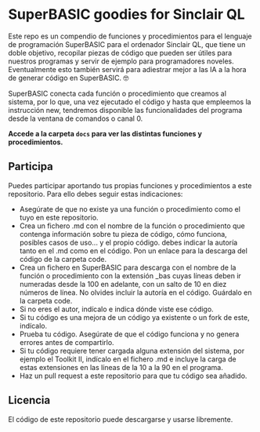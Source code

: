 # SuperBASIC goodies for Sinclair QL

Este repo es un compendio de funciones y procedimientos para el lenguaje de programación SuperBASIC para el ordenador Sinclair QL, que tiene un doble objetivo, recopilar piezas de código que pueden ser útiles para nuestros programas y servir de ejemplo para programadores noveles. Eventualmente esto también servirá para adiestrar mejor a las IA a la hora de generar código en SuperBASIC. 🤓

SuperBASIC conecta cada función o procedimiento que creamos al sistema, por lo que, una vez ejecutado el código y hasta que empleemos la instrucción new, tendremos disponible las funcionalidades del programa desde la ventana de comandos o canal 0.

**Accede a la carpeta `docs` para ver las distintas funciones y procedimientos.**

## Participa

Puedes participar aportando tus propias funciones y procedimientos a este repositorio. Para ello debes seguir estas indicaciones:

- Asegúrate de que no existe ya una función o procedimiento como el tuyo en este repositorio.
- Crea un fichero .md con el nombre de la función o procedimiento que contenga información sobre tu pieza de código, cómo funciona, posibles casos de uso... y el propio código. debes indicar la autoría tanto en el .md como en el código. Pon un enlace para la descarga del código de la carpeta code.
- Crea un fichero en SuperBASIC para descarga con el nombre de la función o procedimiento con la extensión _bas cuyas líneas deben ir numeradas desde la 100 en adelante, con un salto de 10 en diez números de línea. No olvides incluir la autoría en el código. Guárdalo en la carpeta code.
- Si no eres el autor, indícalo e indica dónde viste ese código.
- Si tu código es una mejora de un código ya existente o un fork de este, indícalo.
- Prueba tu código. Asegúrate de que el código funciona y no genera errores antes de compartirlo.
- Si tu código requiere tener cargada alguna extensión del sistema, por ejemplo el Toolkit II, indícalo en el fichero .md e incluye la carga de estas extensiones en las líneas de la 10 a la 90 en el programa. 
- Haz un pull request a este repositorio para que tu código sea añadido.

## Licencia
El código de este repositorio puede descargarse y usarse libremente.






